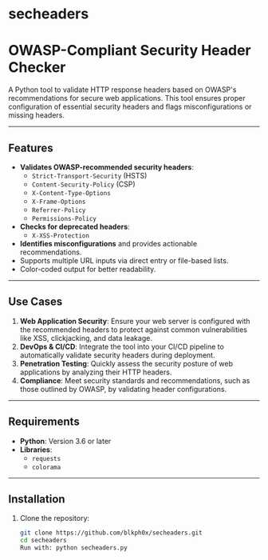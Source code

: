 # secheaders
# OWASP-Compliant Security Header Checker

A Python tool to validate HTTP response headers based on OWASP's recommendations for secure web applications. This tool ensures proper configuration of essential security headers and flags misconfigurations or missing headers.

---

## Features

- **Validates OWASP-recommended security headers**:
  - `Strict-Transport-Security` (HSTS)
  - `Content-Security-Policy` (CSP)
  - `X-Content-Type-Options`
  - `X-Frame-Options`
  - `Referrer-Policy`
  - `Permissions-Policy`
- **Checks for deprecated headers**:
  - `X-XSS-Protection`
- **Identifies misconfigurations** and provides actionable recommendations.
- Supports multiple URL inputs via direct entry or file-based lists.
- Color-coded output for better readability.

---

## Use Cases

1. **Web Application Security**: Ensure your web server is configured with the recommended headers to protect against common vulnerabilities like XSS, clickjacking, and data leakage.
2. **DevOps & CI/CD**: Integrate the tool into your CI/CD pipeline to automatically validate security headers during deployment.
3. **Penetration Testing**: Quickly assess the security posture of web applications by analyzing their HTTP headers.
4. **Compliance**: Meet security standards and recommendations, such as those outlined by OWASP, by validating header configurations.

---

## Requirements

- **Python**: Version 3.6 or later
- **Libraries**:
  - `requests`
  - `colorama`

---

## Installation

1. Clone the repository:
   ```bash
   git clone https://github.com/blkph0x/secheaders.git
   cd secheaders
   Run with: python secheaders.py

  
